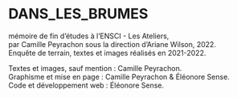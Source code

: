 # DANS_LES_BRUMES
mémoire de fin d’études à l’ENSCI - Les Ateliers,<br>
par Camille Peyrachon sous la direction d’Ariane Wilson, 2022.<br>
Enquête de terrain, textes et images réalisés en 2021-2022.

Textes et images, sauf mention : Camille Peyrachon.<br>
Graphisme et mise en page : Camille Peyrachon & Éléonore Sense.<br>
Code et développement web : Éléonore Sense.
